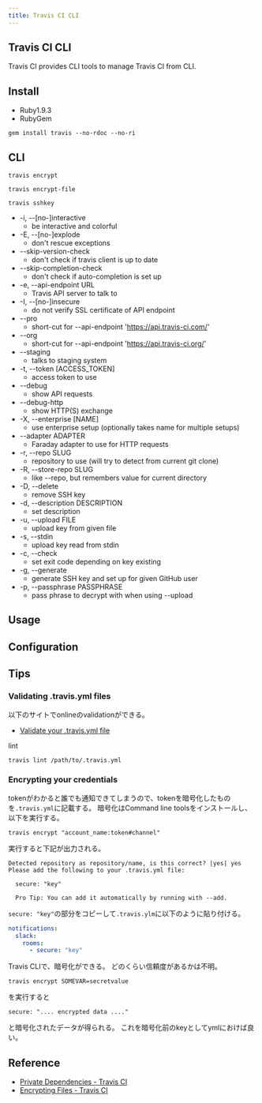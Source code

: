 ```yaml
---
title: Travis CI CLI
---
```


## Travis CI CLI
Travis CI provides CLI tools to manage Travis CI from CLI.

## Install
* Ruby1.9.3
* RubyGem

```
gem install travis --no-rdoc --no-ri
```

## CLI

```
travis encrypt
```

```
travis encrypt-file
```

```
travis sshkey
```

* -i, --[no-]interactive
    * be interactive and colorful
* -E, --[no-]explode
    * don't rescue exceptions
* --skip-version-check
    * don't check if travis client is up to date
* --skip-completion-check
    * don't check if auto-completion is set up
* -e, --api-endpoint URL
    * Travis API server to talk to
* -I, --[no-]insecure
    * do not verify SSL certificate of API endpoint
* --pro
    * short-cut for --api-endpoint 'https://api.travis-ci.com/'
* --org
    * short-cut for --api-endpoint 'https://api.travis-ci.org/'
* --staging
    * talks to staging system
* -t, --token [ACCESS_TOKEN]
    * access token to use
* --debug
    * show API requests
* --debug-http
    * show HTTP(S) exchange
* -X, --enterprise [NAME]
    * use enterprise setup (optionally takes name for multiple setups)
* --adapter ADAPTER
    * Faraday adapter to use for HTTP requests
* -r, --repo SLUG
    * repository to use (will try to detect from current git clone)
* -R, --store-repo SLUG
    * like --repo, but remembers value for current directory
* -D, --delete
    * remove SSH key
* -d, --description DESCRIPTION
    * set description
* -u, --upload FILE
    * upload key from given file
* -s, --stdin
    * upload key read from stdin
* -c, --check
    * set exit code depending on key existing
* -g, --generate
    * generate SSH key and set up for given GitHub user
* -p, --passphrase PASSPHRASE
    * pass phrase to decrypt with when using --upload

## Usage

## Configuration

## Tips


### Validating .travis.yml files
以下のサイトでonlineのvalidationができる。
* [Validate your .travis.yml file](http://lint.travis-ci.org/)

lint

```
travis lint /path/to/.travis.yml
```

### Encrypting your credentials
tokenがわかると誰でも通知できてしまうので、tokenを暗号化したものを`.travis.yml`に記載する。
暗号化はCommand line toolsをインストールし、以下を実行する。

```
travis encrypt "account_name:token#channel"
```

実行すると下記が出力される。

```
Detected repository as repository/name, is this correct? |yes| yes
Please add the following to your .travis.yml file:

  secure: "key"

  Pro Tip: You can add it automatically by running with --add.
```

`secure: "key"`の部分をコピーして`.travis.ylm`に以下のように貼り付ける。　

```yaml
notifications:
  slack:
    rooms:
      - secure: "key"
```

Travis CLIで、暗号化ができる。
どのくらい信頼度があるかは不明。

```
travis encrypt SOMEVAR=secretvalue
```

を実行すると

```
secure: ".... encrypted data ...."
```

と暗号化されたデータが得られる。
これを暗号化前のkeyとしてymlにおけば良い。


## Reference
* [Private Dependencies \- Travis CI](https://docs.travis-ci.com/user/private-dependencies/)
* [Encrypting Files \- Travis CI](https://docs.travis-ci.com/user/encrypting-files)
